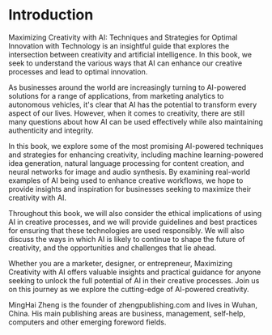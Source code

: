 # Introduction

Maximizing Creativity with AI: Techniques and Strategies for Optimal Innovation with Technology is an insightful guide that explores the intersection between creativity and artificial intelligence. In this book, we seek to understand the various ways that AI can enhance our creative processes and lead to optimal innovation.

As businesses around the world are increasingly turning to AI-powered solutions for a range of applications, from marketing analytics to autonomous vehicles, it's clear that AI has the potential to transform every aspect of our lives. However, when it comes to creativity, there are still many questions about how AI can be used effectively while also maintaining authenticity and integrity.

In this book, we explore some of the most promising AI-powered techniques and strategies for enhancing creativity, including machine learning-powered idea generation, natural language processing for content creation, and neural networks for image and audio synthesis. By examining real-world examples of AI being used to enhance creative workflows, we hope to provide insights and inspiration for businesses seeking to maximize their creativity with AI.

Throughout this book, we will also consider the ethical implications of using AI in creative processes, and we will provide guidelines and best practices for ensuring that these technologies are used responsibly. We will also discuss the ways in which AI is likely to continue to shape the future of creativity, and the opportunities and challenges that lie ahead.

Whether you are a marketer, designer, or entrepreneur, Maximizing Creativity with AI offers valuable insights and practical guidance for anyone seeking to unlock the full potential of AI in their creative processes. Join us on this journey as we explore the cutting-edge of AI-powered creativity.

MingHai Zheng is the founder of zhengpublishing.com and lives in Wuhan, China. His main publishing areas are business, management, self-help, computers and other emerging foreword fields.
